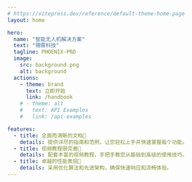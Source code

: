 ```yaml
---
# https://vitepress.dev/reference/default-theme-home-page
layout: home

hero:
  name: "智能无人机解决方案"
  text: "翎霄科技"
  tagline: PHOENIX-PRO
  image:
    src: background.png
    alt: background
  actions:
    - theme: brand
      text: 立即开始
      link: /handbook
    # - theme: alt
    #   text: API Examples
    #   link: /api-examples

features:
  - title: 全面而清晰的文档📝
    details: 提供详尽的指南和范例，让您轻松上手并快速掌握每个功能。
  - title: 视频教程很完善🎥
    details: 配套丰富的视频教程，手把手教您从基础到高级的使用技巧。
  - title: 卓越的性能表现🚀
    details: 采用优化算法和先进架构，确保快速响应和流畅体验。
---
```



